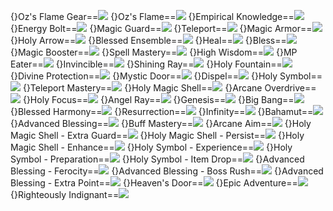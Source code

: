 {}Oz's Flame Gear==<img src="upload/mxd/Bishop/Skill_Oz's_Flame_Gear.png"/>
{}Oz's Flame==<img src="upload/mxd/Bishop/Skill_Oz's_Flame.png"/>
{}Empirical Knowledge==<img src="upload/mxd/Bishop/Skill_Empirical_Knowledge.png"/>
{}Energy Bolt==<img src="upload/mxd/Bishop/Skill_Energy_Bolt.png"/>
{}Magic Guard==<img src="upload/mxd/Bishop/Skill_Magic_Guard_(Magician).png"/>
{}Teleport==<img src="upload/mxd/Bishop/Skill_Light_Speed.png"/>
{}Magic Armor==<img src="upload/mxd/Bishop/Skill_Magic_Armor.png"/>
{}Holy Arrow==<img src="upload/mxd/Bishop/Skill_Holy_Arrow.png"/>
{}Blessed Ensemble==<img src="upload/mxd/Bishop/Skill_Blessed_Ensemble.png"/>
{}Heal==<img src="upload/mxd/Bishop/Skill_Heal.png"/>
{}Bless==<img src="upload/mxd/Bishop/Skill_Bless.png"/>
{}Magic Booster==<img src="upload/mxd/Bishop/Skill_Magic_Booster_(Magician).png"/>
{}Spell Mastery==<img src="upload/mxd/Bishop/Skill_Spell_Mastery.png"/>
{}High Wisdom==<img src="upload/mxd/Bishop/Skill_High_Wisdom.png"/>
{}MP Eater==<img src="upload/mxd/Bishop/Skill_MP_Eater.png"/>
{}Invincible==<img src="upload/mxd/Bishop/Skill_Invincible.png"/>
{}Shining Ray==<img src="upload/mxd/Bishop/Skill_Shining_Ray.png"/>
{}Holy Fountain==<img src="upload/mxd/Bishop/Skill_Holy_Fountain.png"/>
{}Divine Protection==<img src="upload/mxd/Bishop/Skill_Divine_Protection.png"/>
{}Mystic Door==<img src="upload/mxd/Bishop/Skill_Mystic_Door.png"/>
{}Dispel==<img src="upload/mxd/Bishop/Skill_Dispel.png"/>
{}Holy Symbol==<img src="upload/mxd/Bishop/Skill_Holy_Symbol.png"/>
{}Teleport Mastery==<img src="upload/mxd/Bishop/Skill_Teleport_Mastery.png"/>
{}Holy Magic Shell==<img src="upload/mxd/Bishop/Skill_Holy_Magic_Shell.png"/>
{}Arcane Overdrive==<img src="upload/mxd/Bishop/Skill_Arcane_Overdrive.png"/>
{}Holy Focus==<img src="upload/mxd/Bishop/Skill_Holy_Focus.png"/>
{}Angel Ray==<img src="upload/mxd/Bishop/Skill_Angel_Ray.png"/>
{}Genesis==<img src="upload/mxd/Bishop/Skill_Genesis.png"/>
{}Big Bang==<img src="upload/mxd/Bishop/Skill_Big_Bang.png"/>
{}Blessed Harmony==<img src="upload/mxd/Bishop/Skill_Blessed_Ensemble.png"/>
{}Resurrection==<img src="upload/mxd/Bishop/Skill_Resurrection.png"/>
{}Infinity==<img src="upload/mxd/Bishop/Skill_Infinity.png"/>
{}Bahamut==<img src="upload/mxd/Bishop/Skill_Bahamut.png"/>
{}Advanced Blessing==<img src="upload/mxd/Bishop/Skill_Advanced_Blessing.png"/>
{}Buff Mastery==<img src="upload/mxd/Bishop/Skill_Buff_Mastery.png"/>
{}Arcane Aim==<img src="upload/mxd/Bishop/Skill_Arcane_Aim.png"/>
{}Holy Magic Shell - Extra Guard==<img src="upload/mxd/Bishop/Skill_Holy_Magic_Shell_-_Extra_Guard.png"/>
{}Holy Magic Shell - Persist==<img src="upload/mxd/Bishop/Skill_Holy_Magic_Shell_-_Persist.png"/>
{}Holy Magic Shell - Enhance==<img src="upload/mxd/Bishop/Skill_Holy_Magic_Shell_-_Enhance.png"/>
{}Holy Symbol - Experience==<img src="upload/mxd/Bishop/Skill_Holy_Symbol_-_Experience.png"/>
{}Holy Symbol - Preparation==<img src="upload/mxd/Bishop/Skill_Holy_Symbol_-_Preparation.png"/>
{}Holy Symbol - Item Drop==<img src="upload/mxd/Bishop/Skill_Holy_Symbol_-_Item_Drop.png"/>
{}Advanced Blessing - Ferocity==<img src="upload/mxd/Bishop/Skill_Advanced_Blessing_-_Ferocity.png"/>
{}Advanced Blessing - Boss Rush==<img src="upload/mxd/Bishop/Skill_Advanced_Blessing_-_Boss_Rush.png"/>
{}Advanced Blessing - Extra Point==<img src="upload/mxd/Bishop/Skill_Advanced_Blessing_-_Extra_Point.png"/>
{}Heaven's Door==<img src="upload/mxd/Bishop/Skill_Heaven's_Door.png"/>
{}Epic Adventure==<img src="upload/mxd/Bishop/Skill_Epic_Adventure_(Magician).png"/>
{}Righteously Indignant==<img src="upload/mxd/Bishop/Skill_Righteously_Indignant.png"/>